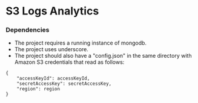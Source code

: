 S3 Logs Analytics
================



### Dependencies

- The project requires a running instance of mongodb.
- The project uses underscore.
- The project should also have a "config.json" in the same directory with Amazon S3 credentials that read as follows:

```
{
    "accessKeyId": accessKeyId,
    "secretAccessKey": secretAccessKey,
    "region": region
}
```
